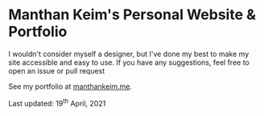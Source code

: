 # Manthan Keim's Personal Website &amp; Portfolio


I wouldn't consider myself a designer, but I've done my best to make my site accessible and easy to use. If you have any suggestions, feel free to open an issue or pull request

See my portfolio at [manthankeim.me](http://manthankeim.me).

Last updated: 19<sup>th</sup> April, 2021
